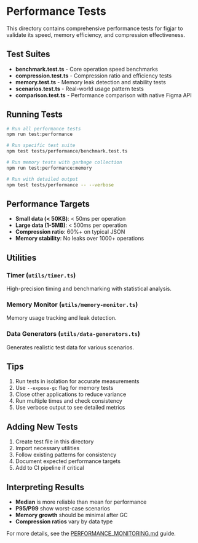# Performance Tests

This directory contains comprehensive performance tests for figjar to validate its speed, memory efficiency, and compression effectiveness.

## Test Suites

- **benchmark.test.ts** - Core operation speed benchmarks
- **compression.test.ts** - Compression ratio and efficiency tests
- **memory.test.ts** - Memory leak detection and stability tests
- **scenarios.test.ts** - Real-world usage pattern tests
- **comparison.test.ts** - Performance comparison with native Figma API

## Running Tests

```bash
# Run all performance tests
npm run test:performance

# Run specific test suite
npm test tests/performance/benchmark.test.ts

# Run memory tests with garbage collection
npm run test:performance:memory

# Run with detailed output
npm test tests/performance -- --verbose
```

## Performance Targets

- **Small data (< 50KB)**: < 50ms per operation
- **Large data (1-5MB)**: < 500ms per operation
- **Compression ratio**: 60%+ on typical JSON
- **Memory stability**: No leaks over 1000+ operations

## Utilities

### Timer (`utils/timer.ts`)
High-precision timing and benchmarking with statistical analysis.

### Memory Monitor (`utils/memory-monitor.ts`)
Memory usage tracking and leak detection.

### Data Generators (`utils/data-generators.ts`)
Generates realistic test data for various scenarios.

## Tips

1. Run tests in isolation for accurate measurements
2. Use `--expose-gc` flag for memory tests
3. Close other applications to reduce variance
4. Run multiple times and check consistency
5. Use verbose output to see detailed metrics

## Adding New Tests

1. Create test file in this directory
2. Import necessary utilities
3. Follow existing patterns for consistency
4. Document expected performance targets
5. Add to CI pipeline if critical

## Interpreting Results

- **Median** is more reliable than mean for performance
- **P95/P99** show worst-case scenarios
- **Memory growth** should be minimal after GC
- **Compression ratios** vary by data type

For more details, see the [PERFORMANCE_MONITORING.md](../../PERFORMANCE_MONITORING.md) guide.